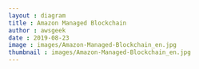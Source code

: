 ```yaml
---
layout : diagram
title : Amazon Managed Blockchain
author : awsgeek
date : 2019-08-23
image : images/Amazon-Managed-Blockchain_en.jpg
thumbnail : images/Amazon-Managed-Blockchain_en.jpg
---
```

